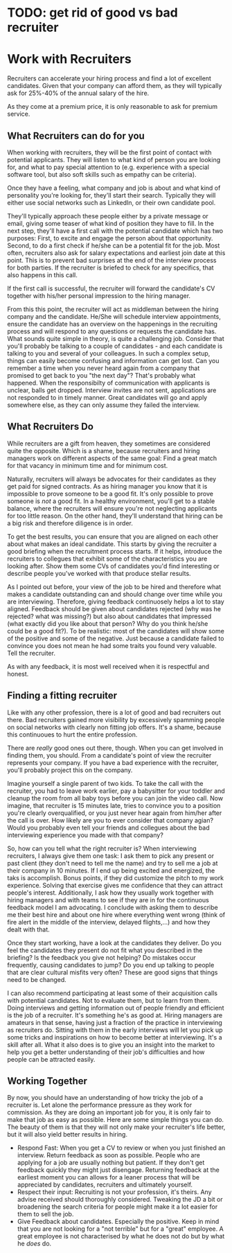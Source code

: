 # TODO: get rid of good vs bad recruiter

# Work with Recruiters

Recruiters can accelerate your hiring process and find a lot of excellent candidates. Given that your company can afford them, as they will typically ask for 25%-40% of the annual salary of the hire. 

As they come at a premium price, it is only reasonable to ask for premium service. 

## What Recruiters can do for you

When working with recruiters, they will be the first point of contact with potential applicants. They will listen to what kind of person you are looking for, and what to pay special attention to (e.g. experience with a special software tool, but also soft skills such as empathy can be criteria). 

Once they have a feeling, what company and job is about and what kind of personality you're looking for, they'll start their search. Typically they will either use social networks such as LinkedIn, or their own candidate pool. 

They'll typically approach these people either by a private message or email, giving some teaser of what kind of position they have to fill. In the next step, they'll have a first call with the potential candidate which has two purposes: First, to excite and engage the person about that opportunity. Second, to do a first check if he/she can be a potential fit for the job. Most often, recruiters also ask for salary expectations and earliest join date at this point. This is to prevent bad surprises at the end of the interview process for both parties. If the recruiter is briefed to check for any specifics, that also happens in this call. 

If the first call is successful, the recruiter will forward the candidate's CV together with his/her personal impression to the hiring manager. 

From this this point, the recruiter will act as middleman between the hiring company and the candidate. He/She will schedule interview appointments, ensure the candidate has an overview on the happenings in the recruiting process and will respond to any questions or requests the candidate has. What sounds quite simple in theory, is quite a challenging job. Consider that you'll probably be talking to a couple of candidates - and each candidate is talking to you and several of your colleagues. In such a complex setup, things can easily become confusing and information can get lost. Can you remember a time when you never heard again from a company that promised to get back to you "the next day"? That's probably what happened. When the responsibilty of communication with applicants is unclear, balls get dropped. Interview invites are not sent, applications are not responded to in timely manner. Great candidates will go and apply somewhere else, as they can only assume they failed the interview. 

## What Recruiters Do

While recruiters are a gift from heaven, they sometimes are considered quite the opposite. Which is a shame, because recruiters and hiring managers work on different aspects of the same goal: Find a great match for that vacancy in minimum time and for minimum cost. 

Naturally, recruiters will always be advocates for their candidates as they get paid for signed contracts. As as hiring manager you know that it is impossible to prove someone to be a good fit. It's only possible to prove someone is _not_ a good fit. In a healthy environment, you'll get to a stable balance, where the recruiters will ensure you're not neglecting applicants for too little reason. On the other hand, they'll understand that hiring can be a big risk and therefore diligence is in order. 

To get the best results, you can ensure that you are aligned on each other about what makes an ideal candidate. This starts by giving the recruiter a good briefing when the recruitment process starts. If it helps, introduce the recruiters to collegues that exhibit some of the characteristics you are looking after. Show them some CVs of candidates you'd find interesting or describe people you've worked with that produce stellar results. 

As I pointed out before, your view of the job to be hired and therefore what makes a candidate outstanding can and should change over time while you are interviewing. Therefore, giving feedback continuosely helps a lot to stay aligned. Feedback should be given about candidates rejected (why was he rejected? what was missing?) but also about candidates that impressed (what exactly did you like about that person? Why do you think he/she could be a good fit?). To be realistic: most of the candidates will show some of the positive and some of the negative. Just because a candidate failed to convince you does not mean he had some traits you found very valuable. Tell the recruiter. 

As with any feedback, it is most well received when it is respectful and honest. 

## Finding a fitting recruiter

Like with any other profession, there is a lot of good and bad recruiters out there. Bad recruiters gained more visibility by excessively spamming people on social networks with clearly non fitting job offers. It's a shame, because this continuoues to hurt the entire profession. 

There are _really_ good ones out there, though. When you can get involved in finding them, you should. From a candidate's point of view the recruiter represents your company. If you have a bad experience with the recruiter, you'll probably project this on the company. 

Imagine yourself a single parent of two kids. To take the call with the recruiter, you had to leave work earlier, pay a babysitter for your toddler and cleanup the room from all baby toys before you can join the video call. Now imagine, that recruiter is 15 minutes late, tries to convince you to a position you're clearly overqualified, or you just never hear again from him/her after the call is over. How likely are you to ever consider that company agian? Would you probably even tell your friends and collegues about the bad interviewing experience you made with that company? 

So, how can you tell what the right recruiter is? When interviewing recruiters, I always give them one task: I ask them to pick any present or past client (they don't need to tell me the name) and try to sell me a job at their company in 10 minutes. If I end up being excited and energized, the taks is accomplish. Bonus points, if they did customize the pitch to my work experience. Solving that exercise gives me confidence that they can attract people's interest. Additionally, I ask how they usually work together with hiring managers and with teams to see if they are in for the continuous feedback model I am advocating. I conclude with asking them to describe me their best hire and about one hire where everything went wrong (think of fire alert in the middle of the interview, delayed flights,...) and how they dealt with that. 

Once they start working, have a look at the candidates they deliver. Do you feel the candidates they present do not fit what you described in the briefing? Is the feedback you give not helping? Do mistakes occur frequently, causing candidates to jump? Do you end up talking to people that are clear cultural misfits very often? These are good signs that things need to be changed. 

I can also recommend participating at least some of their acquisition calls with potential candidates. Not to evaluate them, but to learn from them. Doing interviews and getting information out of people friendly and efficient is the job of a recruiter. It's something he's as good at. Hiring managers are amateurs in that sense, having just a fraction of the practice in interviewing as recruiters do. Sitting with them in the early interviews will let you pick up some tricks and inspirations on how to become better at interviewing. It's a skill after all. What it also does is to give you an insight into the market to help you get a better understanding of their job's difficulties and how people can be attracted easily. 

## Working Together 

By now, you should have an understanding of how tricky the job of a recruiter is. Let alone the performance pressure as they work for commission. As they are doing an important job for you, it is only fair to make that job as easy as possible. Here are some simple things you can do. The beauty of them is that they will not only make your recruiter's life better, but it will also yield better results in hiring. 

* Respond Fast: When you get a CV to review or when you just finished an interview. Return feedback as soon as possible. People who are applying for a job are usually nothing but patient. If they don't get feedback quickly they might just disengage. Returning feedback at the earliest moment you can allows for a leaner process that will be appreciated by candidates, recruiters and ultimately yourself. 
* Respect their input: Recruiting is not your profession, it's theirs. Any advise received should thoroughly considered. Tweaking the JD a bit or broadening the search criteria for people might make it a lot easier for them to sell the job. 
* Give Feedback about candidates. Especially the positive. Keep in mind that you are not looking for a "not terrible" but for a "great" employee. A great employee is not characterised by what he does not do but by what he _does_ do.  